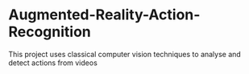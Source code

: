# Augmented-Reality-Action-Recognition
This project uses classical computer vision techniques to analyse and detect actions from videos

